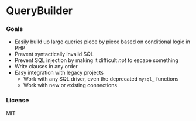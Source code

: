 # QueryBuilder #

### Goals ###

- Easily build up large queries piece by piece based on conditional logic in PHP
- Prevent syntactically invalid SQL
- Prevent SQL injection by making it difficult *not* to escape something
- Write clauses in any order
- Easy integration with legacy projects
    - Work with any SQL driver, even the deprecated `mysql_` functions
    - Work with new or existing connections

### License ###

MIT